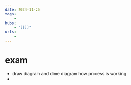 ```yaml
---
date: 2024-11-25
tags:
    -
hubs:
    - "[[]]"
urls:
    -
---
```

# exam


- draw diagram and dime diagram how process is  working
- 
